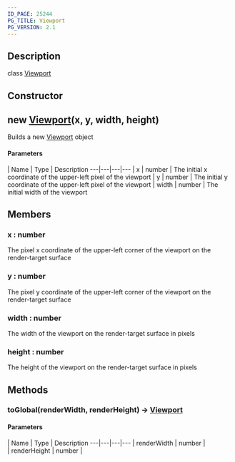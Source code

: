 ```yaml
---
ID_PAGE: 25244
PG_TITLE: Viewport
PG_VERSION: 2.1
---
```

## Description

class [Viewport](/classes/2.5/Viewport)



## Constructor

## new [Viewport](/classes/2.5/Viewport)(x, y, width, height)

Builds a new [Viewport](/classes/2.5/Viewport) object

#### Parameters
 | Name | Type | Description
---|---|---|---
 | x | number |     The initial x coordinate of the upper-left pixel of the viewport
 | y | number |     The initial y coordinate of the upper-left pixel of the viewport
 | width | number |     The initial width of the viewport
## Members

### x : number

The pixel x coordinate of the upper-left corner of the viewport on the render-target surface

### y : number

The pixel y coordinate of the upper-left corner of the viewport on the render-target surface

### width : number

The width of the viewport on the render-target surface in pixels

### height : number

The height of the  viewport on the render-target surface in pixels

## Methods

### toGlobal(renderWidth, renderHeight) &rarr; [Viewport](/classes/2.5/Viewport)



#### Parameters
 | Name | Type | Description
---|---|---|---
 | renderWidth | number |  
 | renderHeight | number |  
